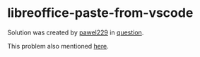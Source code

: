 # libreoffice-paste-from-vscode

Solution was created by [pawel229](https://ask.libreoffice.org/u/pawel229) in [question](https://ask.libreoffice.org/t/indentation-is-gone-when-pasting-from-vscode/54793/9).

This problem also mentioned [here](https://ask.libreoffice.org/t/how-can-i-keep-spaces-in-pasted-source-code-text-with-syntax-highlighting/59219/8).
